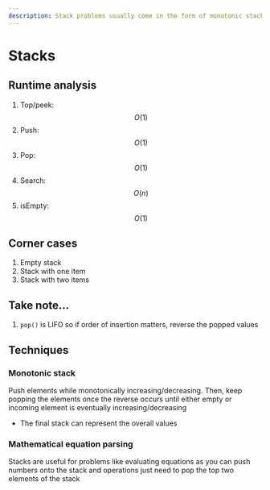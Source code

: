 ```yaml
---
description: Stack problems usually come in the form of monotonic stack problems
---
```


# Stacks

## Runtime analysis

1. Top/peek: $$O(1)$$
2. Push: $$O(1)$$
3. Pop: $$O(1)$$
4. Search: $$O(n)$$
5. isEmpty: $$O(1)$$

## Corner cases

1. Empty stack
2. Stack with one item
3. Stack with two items

## Take note…

1. `pop()` is LIFO so if order of insertion matters, reverse the popped values

## Techniques

### Monotonic stack&#x20;

Push elements while monotonically increasing/decreasing. Then, keep popping the elements once the reverse occurs until either empty or incoming element is eventually increasing/decreasing

* The final stack can represent the overall values

### Mathematical equation parsing

Stacks are useful for problems like evaluating equations as you can push numbers onto the stack and operations just need to pop the top two elements of the stack
